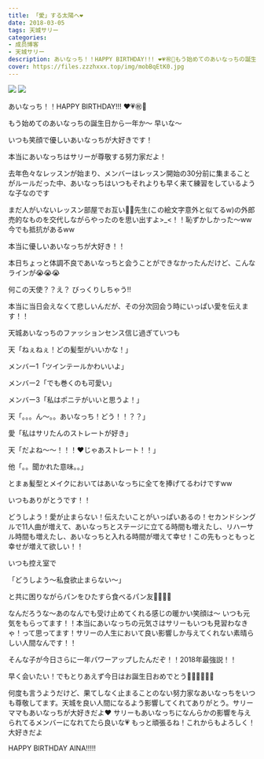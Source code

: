 ```yaml
---
title: 「愛」する太陽へ❤️
date: 2018-03-05
tags: 天城サリー
categories: 
- 成员博客
- 天城サリー
description: あいなっち！！HAPPY BIRTHDAY!!! ❤️💗㊗️🍩もう始めてのあいなっちの誕生日から一年か〜 早いな〜いつも笑顔で優しいあいなっちが大好きです！本当にあいなっちはサリーが尊敬する努力家だよ！去年色々なレッス...
cover: https://files.zzzhxxx.top/img/mobBqEtK0.jpg 
---
```

![](https://files.zzzhxxx.top/img/mobBqEtK0.jpg)
![](https://files.zzzhxxx.top/img/mobdy9NzL.jpg)



あいなっち！！HAPPY BIRTHDAY!!! ❤️💗㊗️🍩


もう始めてのあいなっちの誕生日から一年か〜 早いな〜


いつも笑顔で優しいあいなっちが大好きです！


本当にあいなっちはサリーが尊敬する努力家だよ！


去年色々なレッスンが始まり、メンバーはレッスン開始の30分前に集まることがルールだった中、あいなっちはいつもそれよりも早く来て練習をしているような子なのです


まだ人がいないレッスン部屋でお互い👨🏻先生(この絵文字意外と似てるw)の外郎売的なものを交代しながらやったのを思い出すよ>_<！！恥ずかしかった〜ww今でも抵抗があるww 


本当に優しいあいなっちが大好き！！


本日ちょっと体調不良であいなっちと会うことができなかったんだけど、こんなラインが😭😭😭



何この天使？？え？ びっくりしちゃう‼️


本当に当日会えなくて悲しいんだが、その分次回会う時にいっぱい愛を伝えます！！


天城あいなっちのファッションセンス信じ過ぎていつも

天「ねぇねぇ！どの髪型がいいかな！」

メンバー1「ツインテールかわいいよ」

メンバー2「でも巻くのも可愛い」

メンバー3「私はポニテがいいと思うよ！」

天「。。。ん〜。。あいなっち！どう！！？？」

愛「私はサリたんのストレートが好き」

天「だよね〜〜！！！❤️じゃあストレート！！」

他「。。聞かれた意味。。」


とまぁ髪型とメイクにおいてはあいなっちに全てを捧げてるわけですww


いつもありがとうです！！


どうしよう！愛が止まらない！伝えたいことがいっぱいあるの！セカンドシングルで11人曲が増えて、あいなっちとステージに立てる時間も増えたし、リハーサル時間も増えたし、あいなっちと入れる時間が増えて幸せ！この先もっともっと幸せが増えて欲しい！！


いつも控え室で


「どうしよう〜私食欲止まらない〜」


と共に困りながらパンをひたすら食べるパン友🍞🥐🥖🥪


なんだろうな〜あのなんでも受け止めてくれる感じの暖かい笑顔は〜 いつも元気をもらってます！！本当にあいなっちの元気さはサリーもいつも見習わなきゃ！って思ってます！サリーの人生において良い影響しか与えてくれない素晴らしい人間なんです！！


そんな子が今日さらに一年パワーアップしたんだぞ！！2018年最強説！！


早く会いたい！でもとりあえず今日はお誕生日おめでとう🎈🎊🎉🎁🎂🍾


何度も言うようだけど、果てしなく止まることのない努力家なあいなっちをいつも尊敬してます。天城を良い人間になるよう影響してくれてありがとう。サリーママもあいなっちが大好きだよ❤️ サリーもあいなっちになんらかの影響を与えられてるメンバーになれてたら良いな💗 もっと頑張るね！これからもよろしく！大好きだよ

HAPPY BIRTHDAY AINA!!!!! 







